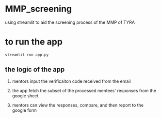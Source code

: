 # MMP_screening
using streamlit to aid the screening process of the MMP of TYRA

# to run the app

```
streamlit run app.py
```

## the logic of the app

1. mentors input the verificaiton code received from the email

2. the app fetch the subset of the processed mentees' responses from the google sheet

3. mentors can view the responses, compare, and then report to the google form